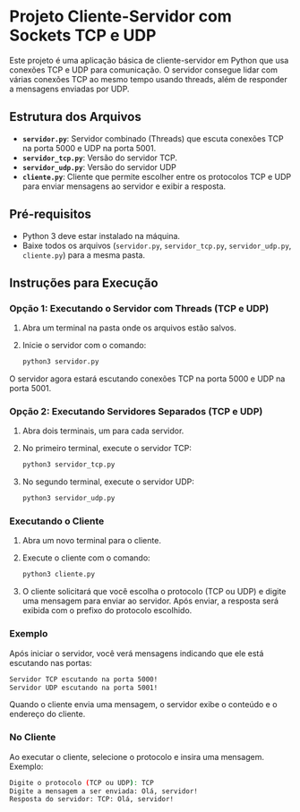 # Projeto Cliente-Servidor com Sockets TCP e UDP

Este projeto é uma aplicação básica de cliente-servidor em Python que usa conexões TCP e UDP para comunicação. O servidor consegue lidar com várias conexões TCP ao mesmo tempo usando threads, além de responder a mensagens enviadas por UDP.

## Estrutura dos Arquivos

- **`servidor.py`**: Servidor combinado (Threads) que escuta conexões TCP na porta 5000 e UDP na porta 5001.
- **`servidor_tcp.py`**: Versão do servidor TCP.
- **`servidor_udp.py`**: Versão do servidor UDP
- **`cliente.py`**: Cliente que permite escolher entre os protocolos TCP e UDP para enviar mensagens ao servidor e exibir a resposta.

## Pré-requisitos

- Python 3 deve estar instalado na máquina.
- Baixe todos os arquivos (`servidor.py`, `servidor_tcp.py`, `servidor_udp.py`, `cliente.py`) para a mesma pasta.

## Instruções para Execução

### Opção 1: Executando o Servidor com Threads (TCP e UDP)

1. Abra um terminal na pasta onde os arquivos estão salvos.
2. Inicie o servidor com o comando:

   ```bash
   python3 servidor.py

O servidor agora estará escutando conexões TCP na porta 5000 e UDP na porta 5001.

### Opção 2: Executando Servidores Separados (TCP e UDP)

1. Abra dois terminais, um para cada servidor.
2. No primeiro terminal, execute o servidor TCP:

   ```bash
   python3 servidor_tcp.py

3. No segundo terminal, execute o servidor UDP:

   ```bash
   python3 servidor_udp.py

### Executando o Cliente

1. Abra um novo terminal para o cliente.
2. Execute o cliente com o comando:

   ```bash
   python3 cliente.py

3. O cliente solicitará que você escolha o protocolo (TCP ou UDP) e digite uma mensagem para enviar ao servidor. Após enviar, a resposta será exibida com o prefixo do protocolo escolhido.


### Exemplo

Após iniciar o servidor, você verá mensagens indicando que ele está escutando nas portas:

   ```bash
Servidor TCP escutando na porta 5000!
Servidor UDP escutando na porta 5001!
```

Quando o cliente envia uma mensagem, o servidor exibe o conteúdo e o endereço do cliente.

### No Cliente
Ao executar o cliente, selecione o protocolo e insira uma mensagem. Exemplo:

   ```bash
Digite o protocolo (TCP ou UDP): TCP
Digite a mensagem a ser enviada: Olá, servidor!
Resposta do servidor: TCP: Olá, servidor!
```
